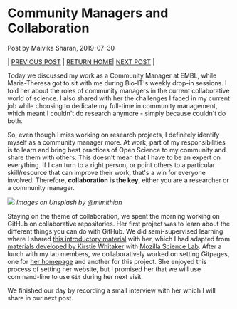 # Community Managers and Collaboration 

Post by Malvika Sharan, 2019-07-30

| [PREVIOUS POST](./2019-07-17-introduction.md) | [RETURN HOME](https://malvikasharan.github.io/EMBL-Teen-2019/)| [NEXT POST](./2019-07-31-matheli-interview.md) |

Today we discussed my work as a Community Manager at EMBL, while Maria-Theresa got to sit with me during Bio-IT's weekly drop-in sessions. I told her about the roles of community managers in the current collaborative world of science. I also shared with her the challenges I faced in my current job while choosing to dedicate my full-time in community management, which meant I couldn't do research anymore - simply because couldn't do both. 

So, even though I miss working on research projects, I definitely identify myself as a community manager more. At work, part of my responsibilities is to learn and bring best practices of Open Science to my community and share them with others. This doesn't mean that I have to be an expert on everything. If I can turn to a right person, or point others to a particular skill/resource that can improve their work, that's a win for everyone involved. Therefore, **collaboration is the key**, either you are a researcher or a community manager.

![](https://images.unsplash.com/photo-1531537571171-a707bf2683da?ixlib=rb-1.2.1&ixid=eyJhcHBfaWQiOjEyMDd9&auto=format&fit=crop&w=3067&q=80)
*Images on Unsplash by @mimithian*

Staying on the theme of collaboration, we spent the morning working on GitHub on collaborative repositories. Her first project was to learn about the different things you can do with GitHub. We did semi-supervised learning where I shared [this introductory material](https://github.com/malvikasharan/developing_collaborative_document) with her, which I had adapted from [materials developed by Kirstie Whitaker](https://github.com/KirstieJane/friendly-github-intro) with [Mozilla Science Lab](https://science.mozilla.org/). After a lunch with my lab members, we collaboratively worked on setting Gitpages, one for [her homepage](https://matheli.github.io/Matheli/) and another for this project. She enjoyed this process of setting her website, but I promised her that we will use command-line to use `Git` during her next visit. 

We finished our day by recording a small interview with her which I will share in our next post.

